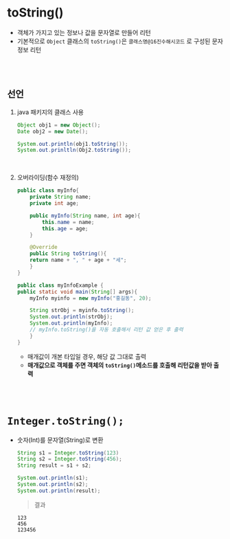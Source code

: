 # toString()

- 객체가 가지고 있는 정보나 값을 문자열로 만들어 리턴
-  기본적으로 ```Object``` 클래스의 ```toString()```은 ```클래스명@16진수해시코드``` 로 구성된 문자 정보 리턴

<br>
<br>

## 선언
1. java 패키지의 클래스 사용
    ``` java
    Object obj1 = new Object();
    Date obj2 = new Date();
    
    System.out.println(obj1.toString());
    System.out.prinltln(Obj2.toString());
    ```
    <br>

2. 오버라이딩(함수 재정의)
    ```java
    public class myInfo{
        private String name;
        private int age;

        public myInfo(String name, int age){
            this.name = name;
            this.age = age;
        }

        @Override
        public String toString(){
        return name + ", " + age + "세";
        }
    }   
    ```
    ```java
    public class myInfoExample {
    public static void main(String[] args){
        myInfo myinfo = new myInfo("홍길동", 20);

        String strObj = myinfo.toString();
        System.out.println(strObj);
        System.out.println(myInfo); 
        // myInfo.toString()을 자동 호출해서 리턴 값 얻은 후 출력
        }
    }
    ```
    - 매개값이 개본 타입일 경우, 해당 값 그대로 출력
    - **매개값으로 객체를 주면 객체의 ```toString()```메소드를 호출해 리턴값을 받아 출력**

<Br><Br>


# ```Integer.toString();``` 
- 숫자(Int)를 문자열(String)로 변환

    ```java
    String s1 = Integer.toString(123)
    String s2 = Integer.toString(456);
    String result = s1 + s2;

    System.out.println(s1);
    System.out.println(s2);
    System.out.println(result);
    ```
    
    > 결과
    ```
    123
    456
    123456
    ```